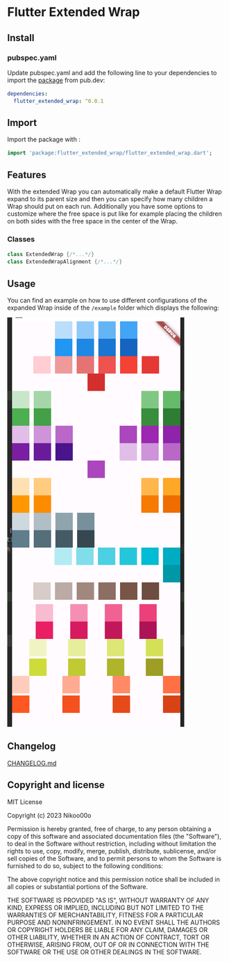 # Flutter Extended Wrap

## Install

### pubspec.yaml

Update pubspec.yaml and add the following line to your dependencies to import the 
[package](https://pub.dev/packages/flutter_extended_wrap) from pub.dev:

```yaml
dependencies:
  flutter_extended_wrap: ^0.0.1
```

## Import

Import the package with :

```dart
import 'package:flutter_extended_wrap/flutter_extended_wrap.dart';
```

## Features

With the extended Wrap you can automatically make a default Flutter Wrap expand to its parent size and then you can 
specify how many children a Wrap should put on each run. Additionally you have some options to customize where the free 
space is put like for example placing the children on both sides with the free space in the center of the Wrap. 

### Classes

```dart
class ExtendedWrap {/*...*/}
class ExtendedWrapAlignment {/*...*/}
```

## Usage

You can find an example on how to use different configurations of the expanded Wrap inside of the `/example` folder 
which displays the following: 

![Example](example/example.png)

## Changelog

[CHANGELOG.md](CHANGELOG.md)

## Copyright and license

MIT License

Copyright (c) 2023 Nikoo00o

Permission is hereby granted, free of charge, to any person obtaining a copy
of this software and associated documentation files (the "Software"), to deal
in the Software without restriction, including without limitation the rights
to use, copy, modify, merge, publish, distribute, sublicense, and/or sell
copies of the Software, and to permit persons to whom the Software is
furnished to do so, subject to the following conditions:

The above copyright notice and this permission notice shall be included in all
copies or substantial portions of the Software.

THE SOFTWARE IS PROVIDED "AS IS", WITHOUT WARRANTY OF ANY KIND, EXPRESS OR
IMPLIED, INCLUDING BUT NOT LIMITED TO THE WARRANTIES OF MERCHANTABILITY,
FITNESS FOR A PARTICULAR PURPOSE AND NONINFRINGEMENT. IN NO EVENT SHALL THE
AUTHORS OR COPYRIGHT HOLDERS BE LIABLE FOR ANY CLAIM, DAMAGES OR OTHER
LIABILITY, WHETHER IN AN ACTION OF CONTRACT, TORT OR OTHERWISE, ARISING FROM,
OUT OF OR IN CONNECTION WITH THE SOFTWARE OR THE USE OR OTHER DEALINGS IN THE
SOFTWARE.
